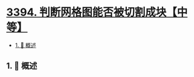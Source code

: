 # [3394. 判断网格图能否被切割成块【中等】](https://github.com/Tdahuyou/TNotes.leetcode/tree/main/notes/3394.%20%E5%88%A4%E6%96%AD%E7%BD%91%E6%A0%BC%E5%9B%BE%E8%83%BD%E5%90%A6%E8%A2%AB%E5%88%87%E5%89%B2%E6%88%90%E5%9D%97%E3%80%90%E4%B8%AD%E7%AD%89%E3%80%91)

<!-- region:toc -->

- [1. 📝 概述](#1--概述)

<!-- endregion:toc -->

## 1. 📝 概述
